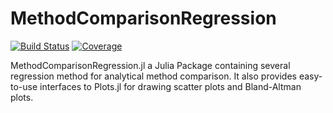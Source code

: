 # MethodComparisonRegression

[![Build Status](https://github.com/yufongpeng/MethodComparisonRegression.jl/actions/workflows/CI.yml/badge.svg?branch=master)](https://github.com/yufongpeng/MethodComparisonRegression.jl/actions/workflows/CI.yml?query=branch%3Amaster)
[![Coverage](https://codecov.io/gh/yufongpeng/MethodComparisonRegression.jl/branch/master/graph/badge.svg)](https://codecov.io/gh/yufongpeng/MethodComparisonRegression.jl)

MethodComparisonRegression.jl a Julia Package containing several regression method for analytical method comparison. It also provides easy-to-use interfaces to Plots.jl for drawing scatter plots and Bland-Altman plots.